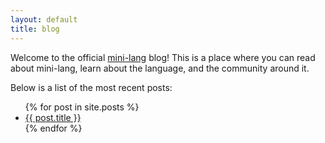 ```yaml
---
layout: default
title: blog
---
```


Welcome to the official [mini-lang](https://www.mini-lang.org) blog!
This is a place where you can read about mini-lang, learn about the language, and the community around it.

Below is a list of the most recent posts:

<ul>
  {% for post in site.posts %}
    <li>
      <a href="{{ post.url }}">{{ post.title }}</a>
    </li>
  {% endfor %}
</ul>